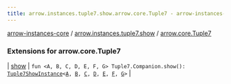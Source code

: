 ```yaml
---
title: arrow.instances.tuple7.show.arrow.core.Tuple7 - arrow-instances-core
---
```


[arrow-instances-core](../../index.html) / [arrow.instances.tuple7.show](../index.html) / [arrow.core.Tuple7](./index.html)

### Extensions for arrow.core.Tuple7

| [show](show.html) | `fun <A, B, C, D, E, F, G> Tuple7.Companion.show(): `[`Tuple7ShowInstance`](../../arrow.instances/-tuple7-show-instance/index.html)`<`[`A`](show.html#A)`, `[`B`](show.html#B)`, `[`C`](show.html#C)`, `[`D`](show.html#D)`, `[`E`](show.html#E)`, `[`F`](show.html#F)`, `[`G`](show.html#G)`>` |

